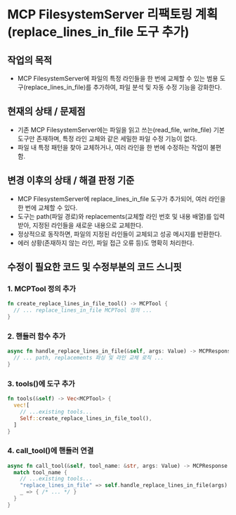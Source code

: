 # MCP FilesystemServer 리팩토링 계획 (replace_lines_in_file 도구 추가)

## 작업의 목적

- MCP FilesystemServer에 파일의 특정 라인들을 한 번에 교체할 수 있는 범용 도구(replace_lines_in_file)를 추가하여, 파일 분석 및 자동 수정 기능을 강화한다.

## 현재의 상태 / 문제점

- 기존 MCP FilesystemServer에는 파일을 읽고 쓰는(read_file, write_file) 기본 도구만 존재하며, 특정 라인 교체와 같은 세밀한 파일 수정 기능이 없다.
- 파일 내 특정 패턴을 찾아 교체하거나, 여러 라인을 한 번에 수정하는 작업이 불편함.

## 변경 이후의 상태 / 해결 판정 기준

- MCP FilesystemServer에 replace_lines_in_file 도구가 추가되어, 여러 라인을 한 번에 교체할 수 있다.
- 도구는 path(파일 경로)와 replacements(교체할 라인 번호 및 내용 배열)를 입력받아, 지정된 라인들을 새로운 내용으로 교체한다.
- 정상적으로 동작하면, 파일의 지정된 라인들이 교체되고 성공 메시지를 반환한다.
- 에러 상황(존재하지 않는 라인, 파일 접근 오류 등)도 명확히 처리한다.

## 수정이 필요한 코드 및 수정부분의 코드 스니핏

### 1. MCPTool 정의 추가

```rust
fn create_replace_lines_in_file_tool() -> MCPTool {
  // ... replace_lines_in_file MCPTool 정의 ...
}
```

### 2. 핸들러 함수 추가

```rust
async fn handle_replace_lines_in_file(&self, args: Value) -> MCPResponse {
  // ... path, replacements 파싱 및 라인 교체 로직 ...
}
```

### 3. tools()에 도구 추가

```rust
fn tools(&self) -> Vec<MCPTool> {
  vec![
    // ...existing tools...
    Self::create_replace_lines_in_file_tool(),
  ]
}
```

### 4. call_tool()에 핸들러 연결

```rust
async fn call_tool(&self, tool_name: &str, args: Value) -> MCPResponse {
  match tool_name {
    // ...existing tools...
    "replace_lines_in_file" => self.handle_replace_lines_in_file(args).await,
    _ => { /* ... */ }
  }
}
```
